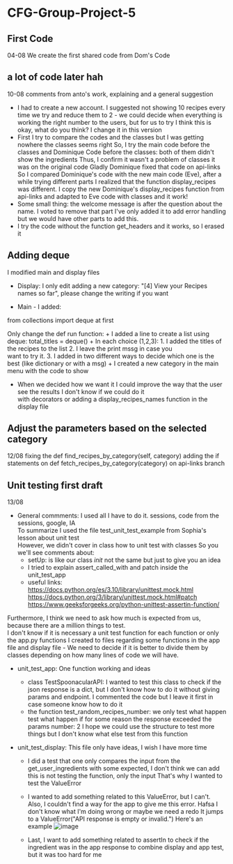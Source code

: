 # CFG-Group-Project-5
## First Code
04-08 We create the first shared code from Dom's Code
## a lot of code later hah
10-08 comments from anto's work, explaining and a general suggestion
+ I had to create a new account. I suggested not showing 10 recipes every time we try and reduce them to 2 - we could 
decide when everything is working the right number to the users, but for us to try I think this is okay,
what do you think? I change it in this version
+ First I try to compare the codes and the classes but I was getting nowhere the classes seems right
So, I try the main code before the classes and Dominique Code before the classes: 
both of them didn't show the ingredients 
Thus, I confirm it wasn't a problem of classes it was on the original code
Gladly Dominique fixed that code on api-links So I compared Dominique's code with the new main code (Eve), 
after a while trying different parts I realized that the function display_recipes was different. 
I copy the new Dominique's display_recipes function from api-links and adapted to Eve code with classes and it work!
+ Some small thing: the welcome message is after the question about the name. I voted to remove that part
I've only added it to add error handling but we would have other parts to add this.
+ I try the code without the function get_headers and it works, so I erased it

## Adding deque

I modified main and display files

+ Display: I only edit adding a new category: "[4] View your Recipes names so far", please change the writing if you want

+ Main - I added:

from collections import deque at first

Only change the def run function:
    + I added a line to create a list using deque: total_titles = deque()
    + In each choice (1,2,3): 1. I added the titles of the recipes to the list 2. I leave the print mssg in case you  
want to try it. 3. I added in two different ways to decide which one is the best (like dictionary or with a msg)
    + I created a new category in the main menu with the code to show 

+ When we decided how we want it I could improve the way that the user see the results I don't know if we could do it   
with decorators or adding a display_recipes_names function in the display file

## Adjust the parameters based on the selected category

12/08
fixing the  def find_recipes_by_category(self, category) adding the if statements on 
def fetch_recipes_by_category(category) on api-links branch

## Unit testing first draft
13/08
+ General commments:
I used all I have to do it. sessions, code from the sessions, google, IA  
To summarize I used the file test_unit_test_example from Sophia's lesson about unit test  
However, we didn't cover in class how to unit test with classes So you we'll see comments about:
    + setUp: is like our class _init_ not the same but just to give you an idea
    + I tried to explain assert_called_with and patch inside the unit_test_app
    + useful links: 
https://docs.python.org/es/3.10/library/unittest.mock.html
https://docs.python.org/3/library/unittest.mock.html#patch
https://www.geeksforgeeks.org/python-unittest-assertin-function/

Furthermore, I think we need to ask how much is expected from us, because there are a million things to test.  
I don't know if it is necessary a unit test function for each function or only the app.py functions
I created to files regarding some functions in the app file and display file - 
We need to decide if it is better to divide them by classes depending on how many lines of code we will have.

+ unit_test_app: One function working and ideas
    + class TestSpoonacularAPI:
I wanted to test this class to check if the json response is a dict,
but I don't know how to do it without giving params and endpoint. 
I commented the code but I leave it first in case someone know how to do it
    + the function test_random_recipes_number:
we only test what happen test what happen if for some reason the response exceeded the params number: 2
I hope we could use the structure to test more things but I don't know what else test from this function
  
+ unit_test_display: This file only have ideas, I wish I have more time
    + I did a test that one only compares the input from the get_user_ingredients with some expected,
I don't think we can add this is not testing the function, only the input
That's why I wanted to test the ValueError
    +  I wanted to add something related to this ValueError, but I can't.
Also, I couldn't find a way for the app to give me this error. 
Hafsa I don't know what I'm doing wrong or maybe we need a redo
It jumps to a ValueError("API response is empty or invalid.") 
Here's an example 
![image](https://github.com/user-attachments/assets/6ddb5d2c-e2d5-40b1-bcdc-a0de09d0b000)

    + Last, I want to add something related to assertIn to check if the ingredient was in the app response to combine
display and app test, but it was too hard for me



